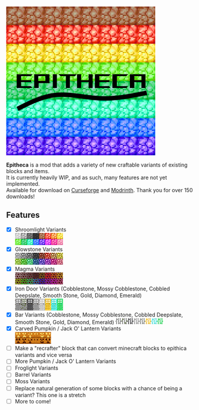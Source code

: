 ![Epitheca](./src/main/resources/assets/epitheca/icon_lg.png)  

**Epitheca** is a mod that adds a variety of new craftable variants of existing blocks and items.  
It is currently heavily WIP, and as such, many features are not yet implemented.  
Available for download on [Curseforge](https://www.curseforge.com/minecraft/mc-mods/epitheca) and [Modrinth](https://modrinth.com/mod/epitheca). Thank you for over 150 downloads!   

## Features  
- [x] Shroomlight Variants  
![Shroomlight Variants](./src/main/resources/assets/epitheca/shroomlights_8x2.png)
- [x] Glowstone Variants  
![Glowstone Variants](./src/main/resources/assets/epitheca/glowstone_8x2.png)
- [X] Magma Variants  
![Magma Variants](./src/main/resources/assets/epitheca/magma.gif)
- [X] Iron Door Variants (Cobblestone, Mossy Cobblestone, Cobbled Deepslate, Smooth Stone, Gold, Diamond, Emerald)  
![Iron Door Variants](./src/main/resources/assets/epitheca/doors_8x1.png)
- [X] Bar Variants (Cobblestone, Mossy Cobblestone, Cobbled Deepslate, Smooth Stone, Gold, Diamond, Emerald)
![Bar Variants](./src/main/resources/assets/epitheca/bars_8x1.png)
- [X] Carved Pumpkin / Jack O' Lantern Variants  
![Pumpkin Variants](./src/main/resources/assets/epitheca/pumpkins_5x2.png)
- [ ] Make a "recrafter" block that can convert minecraft blocks to epithica variants and vice versa  
- [ ] More Pumpkin / Jack O' Lantern Variants  
- [ ] Froglight Variants  
- [ ] Barrel Variants  
- [ ] Moss Variants  
- [ ] Replace natural generation of some blocks with a chance of being a variant? This one is a stretch
- [ ] More to come!
